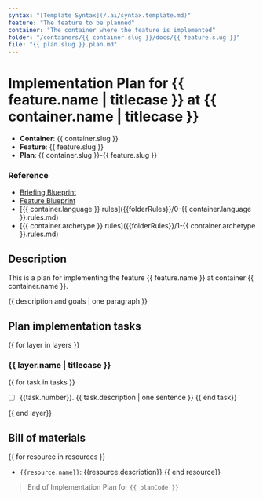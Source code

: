 ```yaml
---
syntax: "[Template Syntax](/.ai/syntax.template.md)"
feature: "The feature to be planned"
container: "The container where the feature is implemented"
folder: "/containers/{{ container.slug }}/docs/{{ feature.slug }}"
file: "{{ plan.slug }}.plan.md"
---
```


# Implementation Plan for {{ feature.name | titlecase }} at {{ container.name | titlecase }}

- **Container**: {{ container.slug }}
- **Feature**: {{ feature.slug }}
- **Plan**: {{ container.slug }}-{{ feature.slug }}

<!--
  No code will be generated at this point. Just the steps for generating it.
-->

### Reference
<!--
  {{ folderRules: /containers/{{container.slug}}/.ai/rules/}}
  -->

- [Briefing Blueprint](/docs/briefing.blueprint.md)
- [Feature Blueprint](/docs/{{feature.slug}}.blueprint.md)
- [{{ container.language }} rules]({{folderRules}}/0-{{ container.language }}.rules.md)
- [{{ container.archetype }} rules]({{folderRules}}/1-{{ container.archetype }}.rules.md)

## Description  

This is a plan for implementing the feature {{ feature.name }} at container {{ container.name }}.

{{ description and goals | one paragraph }}

## Plan implementation tasks

<!--
Think about the implementation tasks at each layer bottom up.
At this level, the tasks are not detailed. Just the high level steps to be done.
Elaborate two or three different approaches and choose the simplest one.
Add a correlative number for the task, ex: 1, 2
If you end having more than 9 tasks, group them in just 9 or less tasks.
Ideally you should have 3 to 7 tasks at this level.
-->

{{ for layer in layers }}

### {{ layer.name | titlecase }}

<!--
  Generate a list of tasks to be done at this layer.
  Ideally 1 to 3 tasks per layer. Never more than 5.
-->
{{ for task in tasks }}
- [ ] {{task.number}}. {{ task.description | one sentence }}
{{ end task}}

<!--
  Refine the tasks list at this layer, looking for inconsistencies and dependencies.
  Change numbering to reflect the new order
-->

{{ end layer}}

<!--
  Refine all the generated tasks list looking for potential invalid layer dependencies.
  Change numbering to reflect the new order.
  Ensure numbers are correlative and sequential from the beginning of the list. No restarting at every layer.
-->

## Bill of materials

<!--
Think about the resources needed to implement the feature.
A resource can be :
  - an external dependency
  - configuration or environment files
  - any other data file or service
-->

{{ for resource in resources }}
- `{{resource.name}}`: {{resource.description}}
{{ end resource}}

> End of Implementation Plan for `{{ planCode }}`